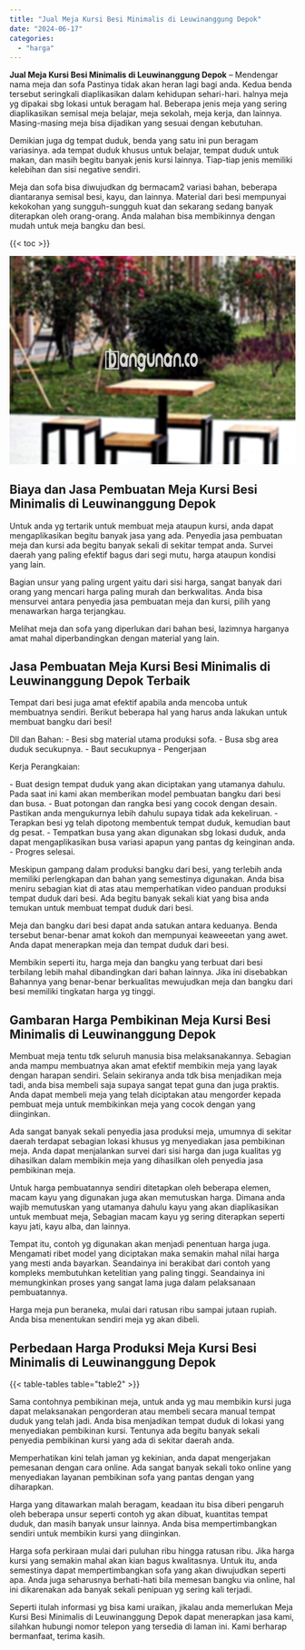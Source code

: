 ```yaml
---
title: "Jual Meja Kursi Besi Minimalis di Leuwinanggung Depok"
date: "2024-06-17"
categories: 
  - "harga"
---
```


**Jual Meja Kursi Besi Minimalis di Leuwinanggung Depok** – Mendengar nama meja dan sofa Pastinya tidak akan heran lagi bagi anda. Kedua benda tersebut seringkali diaplikasikan dalam kehidupan sehari-hari. halnya meja yg dipakai sbg lokasi untuk beragam hal. Beberapa jenis meja yang sering diaplikasikan semisal meja belajar, meja sekolah, meja kerja, dan lainnya. Masing-masing meja bisa dijadikan yang sesuai dengan kebutuhan.

Demikian juga dg tempat duduk, benda yang satu ini pun beragam variasinya. ada tempat duduk khusus untuk belajar, tempat duduk untuk makan, dan masih begitu banyak jenis kursi lainnya. Tiap-tiap jenis memiliki kelebihan dan sisi negative sendiri.

Meja dan sofa bisa diwujudkan dg bermacam2 variasi bahan, beberapa diantaranya semisal besi, kayu, dan lainnya. Material dari besi mempunyai kekokohan yang sungguh-sungguh kuat dan sekarang sedang banyak diterapkan oleh orang-orang. Anda malahan bisa membikinnya dengan mudah untuk meja bangku dan besi.

{{< toc >}}

![Jual Meja Kursi Besi Minimalis di Leuwinanggung Depok](/images/jual-meja-besi-murah13.png)

## Biaya dan Jasa Pembuatan Meja Kursi Besi Minimalis di Leuwinanggung Depok

Untuk anda yg tertarik untuk membuat meja ataupun kursi, anda dapat mengaplikasikan begitu banyak jasa yang ada. Penyedia jasa pembuatan meja dan kursi ada begitu banyak sekali di sekitar tempat anda. Survei daerah yang paling efektif bagus dari segi mutu, harga ataupun kondisi yang lain.

Bagian unsur yang paling urgent yaitu dari sisi harga, sangat banyak dari orang yang mencari harga paling murah dan berkwalitas. Anda bisa mensurvei antara penyedia jasa pembuatan meja dan kursi, pilih yang menawarkan harga terjangkau.

Melihat meja dan sofa yang diperlukan dari bahan besi, lazimnya harganya amat mahal diperbandingkan dengan material yang lain.

## Jasa Pembuatan Meja Kursi Besi Minimalis di Leuwinanggung Depok Terbaik

Tempat dari besi juga amat efektif apabila anda mencoba untuk membuatnya sendiri. Berikut beberapa hal yang harus anda lakukan untuk membuat bangku dari besi!

Dll dan Bahan: - Besi sbg material utama produksi sofa. - Busa sbg area duduk secukupnya. - Baut secukupnya - Pengerjaan

Kerja Perangkaian:

\- Buat design tempat duduk yang akan diciptakan yang utamanya dahulu. Pada saat ini kami akan memberikan model pembuatan bangku dari besi dan busa. - Buat potongan dan rangka besi yang cocok dengan desain. Pastikan anda mengukurnya lebih dahulu supaya tidak ada kekeliruan. - Terapkan besi yg telah dipotong membentuk tempat duduk, kemudian baut dg pesat. - Tempatkan busa yang akan digunakan sbg lokasi duduk, anda dapat mengaplikasikan busa variasi apapun yang pantas dg keinginan anda. - Progres selesai.

Meskipun gampang dalam produksi bangku dari besi, yang terlebih anda memiliki perlengkapan dan bahan yang semestinya digunakan. Anda bisa meniru sebagian kiat di atas atau memperhatikan video panduan produksi tempat duduk dari besi. Ada begitu banyak sekali kiat yang bisa anda temukan untuk membuat tempat duduk dari besi.

Meja dan bangku dari besi dapat anda satukan antara keduanya. Benda tersebut benar-benar amat kokoh dan mempunyai keaweeetan yang awet. Anda dapat menerapkan meja dan tempat duduk dari besi.

Membikin seperti itu, harga meja dan bangku yang terbuat dari besi terbilang lebih mahal dibandingkan dari bahan lainnya. Jika ini disebabkan Bahannya yang benar-benar berkualitas mewujudkan meja dan bangku dari besi memiliki tingkatan harga yg tinggi.

## Gambaran Harga Pembikinan Meja Kursi Besi Minimalis di Leuwinanggung Depok

Membuat meja tentu tdk seluruh manusia bisa melaksanakannya. Sebagian anda mampu membuatnya akan amat efektif membikin meja yang layak dengan harapan sendiri. Selain sekiranya anda tdk bisa menjadikan meja tadi, anda bisa membeli saja supaya sangat tepat guna dan juga praktis. Anda dapat membeli meja yang telah diciptakan atau mengorder kepada pembuat meja untuk membikinkan meja yang cocok dengan yang diinginkan.

Ada sangat banyak sekali penyedia jasa produksi meja, umumnya di sekitar daerah terdapat sebagian lokasi khusus yg menyediakan jasa pembikinan meja. Anda dapat menjalankan survei dari sisi harga dan juga kualitas yg dihasilkan dalam membikin meja yang dihasilkan oleh penyedia jasa pembikinan meja.

Untuk harga pembuatannya sendiri ditetapkan oleh beberapa elemen, macam kayu yang digunakan juga akan memutuskan harga. Dimana anda wajib memutuskan yang utamanya dahulu kayu yang akan diaplikasikan untuk membuat meja, Sebagian macam kayu yg sering diterapkan seperti kayu jati, kayu alba, dan lainnya.

Tempat itu, contoh yg digunakan akan menjadi penentuan harga juga. Mengamati ribet model yang diciptakan maka semakin mahal nilai harga yang mesti anda bayarkan. Seandainya ini berakibat dari contoh yang kompleks membutuhkan ketelitian yang paling tinggi. Seandainya ini memungkinkan proses yang sangat lama juga dalam pelaksanaan pembuatannya.

Harga meja pun beraneka, mulai dari ratusan ribu sampai jutaan rupiah. Anda bisa menentukan sendiri meja yg akan dibeli.

## Perbedaan Harga Produksi Meja Kursi Besi Minimalis di Leuwinanggung Depok

{{< table-tables table="table2" >}}

Sama contohnya pembikinan meja, untuk anda yg mau membikin kursi juga dapat melaksanakan pengorderan atau membeli secara manual tempat duduk yang telah jadi. Anda bisa menjadikan tempat duduk di lokasi yang menyediakan pembikinan kursi. Tentunya ada begitu banyak sekali penyedia pembikinan kursi yang ada di sekitar daerah anda.

Memperhatikan kini telah jaman yg kekinian, anda dapat mengerjakan pemesanan dengan cara online. Ada sangat banyak sekali toko online yang menyediakan layanan pembikinan sofa yang pantas dengan yang diharapkan.

Harga yang ditawarkan malah beragam, keadaan itu bisa diberi pengaruh oleh beberapa unsur seperti contoh yg akan dibuat, kuantitas tempat duduk, dan masih banyak unsur lainnya. Anda bisa mempertimbangkan sendiri untuk membikin kursi yang diinginkan.

Harga sofa perkiraan mulai dari puluhan ribu hingga ratusan ribu. Jika harga kursi yang semakin mahal akan kian bagus kwalitasnya. Untuk itu, anda semestinya dapat mempertimbangkan sofa yang akan diwujudkan seperti apa. Anda juga seharusnya berhati-hati bila memesan bangku via online, hal ini dikarenakan ada banyak sekali penipuan yg sering kali terjadi.

Seperti itulah informasi yg bisa kami uraikan, jikalau anda memerlukan Meja Kursi Besi Minimalis di Leuwinanggung Depok dapat menerapkan jasa kami, silahkan hubungi nomor telepon yang tersedia di laman ini. Kami berharap bermanfaat, terima kasih.
